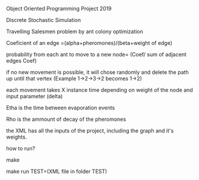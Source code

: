 

Object Oriented Programming Project 2019

Discrete Stochastic Simulation

Travelling Salesmen problem by ant colony optimization

Coeficient of an edge =(alpha+pheromones)/(beta+weight of edge)


probability from each ant to move to a new node= (Coef/ sum of adjacent edges Coef)


if no new movement is possible, it will chose randomly and delete the path up until that vertex (Example 1->2->3->2 becomes 1->2)


each movement takes X instance time depending on weight of the node and input parameter (delta)



Etha is the time between evaporation events


Rho is the ammount of decay of the pheromones

the XML has all the inputs of the project, including the graph and it's weights.


how to run?

make

make run TEST=(XML file in folder TEST)
